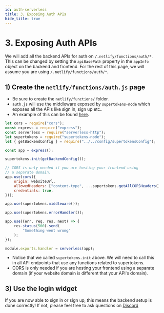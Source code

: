 ```yaml
---
id: auth-serverless
title: 3. Exposing Auth APIs
hide_title: true
---
```


<!-- COPY DOCS -->
<!-- ./thirdpartyemailpassword/docs/serverless/with-netlify/auth-serverless.md -->

# 3. Exposing Auth APIs

We will add all the backend APIs for auth on `/.netlify/functions/auth/*`. This can be changed by setting the `apiBasePath` property in the `appInfo` object on the backend and frontend. For the rest of this page, we will assume you are using `/.netlify/functions/auth/*`.

## 1) Create the `netlify/functions/auth.js` page
- Be sure to create the `netlify/functions/` folder.
- `auth.js` will use the middleware exposed by `supertokens-node` which exposes all the APIs like sign in, sign up etc..
- An example of this can be found [here](https://github.com/supertokens/supertokens-auth-react/blob/master/examples/with-netlify/netlify/functions/auth.js).

<!--DOCUSAURUS_CODE_TABS-->
<!--netlify/functions/auth.js-->
```js
let cors = require("cors");
const express = require("express");
const serverless = require("serverless-http");
let supertokens = require("supertokens-node");
let { getBackendConfig } = require("../../config/supertokensConfig");

const app = express();

supertokens.init(getBackendConfig());

// CORS is only needed if you are hosting your frontend using
// a separate domain.
app.use(cors({
    origin: websiteUrl,
    allowedHeaders: ["content-type", ...supertokens.getAllCORSHeaders()],
    credentials: true,
}));

app.use(supertokens.middleware());

app.use(supertokens.errorHandler());

app.use((err, req, res, next) => {
    res.status(500).send(
        "Something went wrong"
    );
});

module.exports.handler = serverless(app);
```

<!--END_DOCUSAURUS_CODE_TABS-->

- Notice that we called `supertokens.init` above. We will need to call this in all API endpoints that use any functions related to supertokens.
- CORS is only needed if you are hosting your frontend using a separate domain (if your website domain is different that your API's domain).

## 3) Use the login widget
If you are now able to sign in or sign up, this means the backend setup is done correctly! If not, please feel free to ask questions on [Discord](https://supertokens.io/discord)
